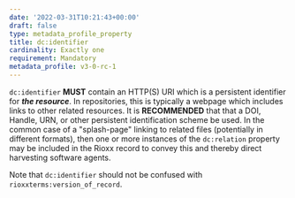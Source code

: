 ```yaml
---
date: '2022-03-31T10:21:43+00:00'
draft: false
type: metadata_profile_property
title: dc:identifier
cardinality: Exactly one
requirement: Mandatory
metadata_profile: v3-0-rc-1
---
```

`dc:identifier` **MUST** contain an HTTP(S) URI which is a persistent identifier for ***the resource***. In repositories, this is typically a webpage which includes links to other related resources. It is **RECOMMENDED** that that a DOI, Handle, URN, or other persistent identification scheme be used. In the common case of a "splash-page" linking to related files (potentially in different formats), then one or more instances of the `dc:relation` property may be included in the Rioxx record to convey this and thereby direct harvesting software agents.

Note that `dc:identifier` should not be confused with `rioxxterms:version_of_record`.
